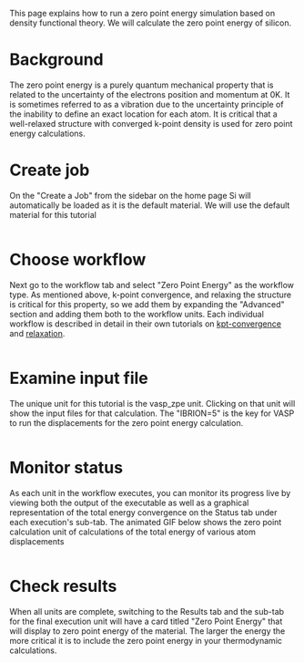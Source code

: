 <!-- TODO by MH -->

This page explains how to run a zero point energy simulation based on density functional theory. We will calculate the zero point energy of silicon.

# Background

The zero point energy is a purely quantum mechanical property that is related to the uncertainty of the electrons position and momentum at 0K.  It is sometimes referred to as a vibration due to the uncertainty principle of the inability to define an exact location for each atom.  It is critical that a well-relaxed structure with converged k-point density is used for zero point energy calculations.

# Create job

On the "Create a Job" from the sidebar on the home page Si will automatically be loaded as it is the default material.  We will use the default material for this tutorial

<img data-gifffer="/images/CreateZPEStructure.gif" />

# Choose workflow

Next go to the workflow tab and select "Zero Point Energy" as the workflow type.  As mentioned above, k-point convergence, and relaxing the structure is critical for this property, so we add them by expanding the "Advanced" section and adding them both to the workflow units.  Each individual workflow is described in detail in their own tutorials on [kpt-convergence](kpt-convergence) and [relaxation](relaxation).

<img data-gifffer="/images/CreateZPEWorkflow.gif" />

# Examine input file

The unique unit for this tutorial is the vasp_zpe unit.  Clicking on that unit will show the input files for that calculation.  The "IBRION=5" is the key for VASP to run the displacements for the zero point energy calculation.

<img data-gifffer="/images/ShowZPEUnit.gif"  />

# Monitor status

As each unit in the workflow executes, you can monitor its progress live by viewing both the output of the executable as well as a graphical representation of the total energy convergence on the Status tab under each execution's sub-tab.  The animated GIF below shows the zero point calculation unit of calculations of the total energy of various atom displacements

<img data-gifffer="/images/TrackZPEResults.gif" />

# Check results

When all units are complete, switching to the Results tab and the sub-tab for the final execution unit will have a card titled "Zero Point Energy" that will display to zero point energy of the material.  The larger the energy the more critical it is to include the zero point energy in your thermodynamic calculations.

<img data-gifffer="/images/ShowZPEResults.gif" />